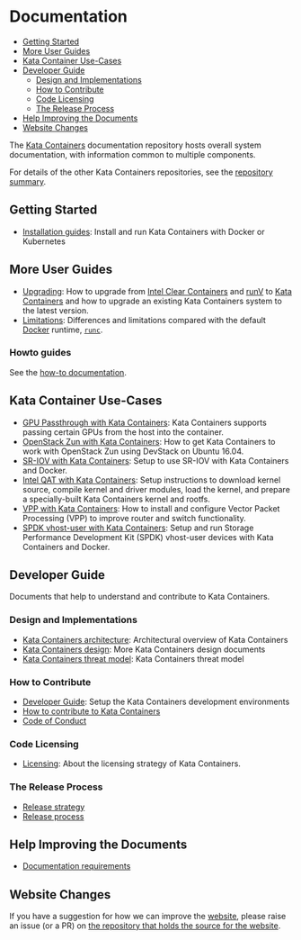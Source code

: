 # Documentation

* [Getting Started](#getting-started)
* [More User Guides](#more-user-guides)
* [Kata Container Use-Cases](#kata-container-use-cases)
* [Developer Guide](#developer-guide)
    * [Design and Implementations](#design-and-implementations)
    * [How to Contribute](#how-to-contribute)
    * [Code Licensing](#code-licensing)
    * [The Release Process](#the-release-process)
* [Help Improving the Documents](#help-improving-the-documents)
* [Website Changes](#website-changes)

The [Kata Containers](https://github.com/kata-containers)
documentation repository hosts overall system documentation, with information
common to multiple components.

For details of the other Kata Containers repositories, see the
[repository summary](https://github.com/kata-containers/kata-containers).

## Getting Started

* [Installation guides](./install/README.md):
Install and run Kata Containers with Docker or Kubernetes

## More User Guides

* [Upgrading](Upgrading.md): How to upgrade from [Intel Clear Containers](https://github.com/clearcontainers) and [runV](https://github.com/hyperhq/runv) to [Kata Containers](https://github.com/kata-containers) and how to upgrade an existing Kata Containers system to the latest version.
* [Limitations](Limitations.md): Differences and limitations compared with the default [Docker](https://www.docker.com/) runtime,
[`runc`](https://github.com/opencontainers/runc).

### Howto guides

See the [how-to documentation](how-to).

## Kata Container Use-Cases

* [GPU Passthrough with Kata Containers](./use-cases/GPU-passthrough-and-Kata.md): Kata Containers supports passing certain GPUs from the host into the container.
* [OpenStack Zun with Kata Containers](./use-cases/zun_kata.md): How to get Kata Containers to work with OpenStack Zun using DevStack on Ubuntu 16.04.
* [SR-IOV with Kata Containers](./use-cases/using-SRIOV-and-kata.md): Setup to use SR-IOV with Kata Containers and Docker.
* [Intel QAT with Kata Containers](./use-cases/using-Intel-QAT-and-kata.md): Setup instructions to download kernel source, compile kernel and driver modules, load the kernel, and prepare a specially-built Kata Containers kernel and rootfs.
* [VPP with Kata Containers](./use-cases/using-vpp-and-kata.md): How to install and configure Vector Packet Processing (VPP) to improve router and switch functionality.
* [SPDK vhost-user with Kata Containers](./use-cases/using-SPDK-vhostuser-and-kata.md): Setup and run Storage Performance Development Kit (SPDK) vhost-user devices with Kata Containers and Docker.

## Developer Guide

Documents that help to understand and contribute to Kata Containers.

### Design and Implementations

* [Kata Containers architecture](design/architecture.md): Architectural overview of Kata Containers
* [Kata Containers design](./design/README.md): More Kata Containers design documents
* [Kata Containers threat model](./design/threat-model/threat-model.md): Kata Containers threat model

### How to Contribute

* [Developer Guide](Developer-Guide.md): Setup the Kata Containers development environments
* [How to contribute to Kata Containers](https://github.com/kata-containers/community/blob/master/CONTRIBUTING.md)
* [Code of Conduct](CODE_OF_CONDUCT.md)

### Code Licensing

* [Licensing](Licensing-strategy.md): About the licensing strategy of Kata Containers.

### The Release Process

* [Release strategy](Stable-Branch-Strategy.md)
* [Release process](Release-Process.md)

## Help Improving the Documents

* [Documentation requirements](Documentation-Requirements.md)

## Website Changes

If you have a suggestion for how we can improve the
[website](https://katacontainers.io), please raise an issue (or a PR) on
[the repository that holds the source for the website](https://github.com/OpenStackweb/kata-netlify-refresh).




<!-- This is a comment -->